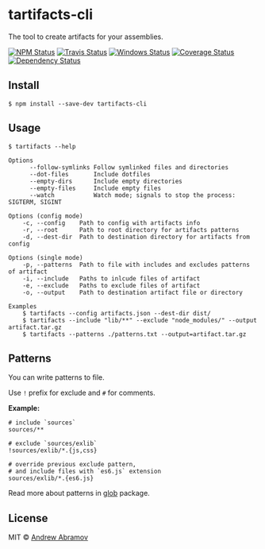 tartifacts-cli
==============

The tool to create artifacts for your assemblies.

[![NPM Status][npm-img]][npm]
[![Travis Status][test-img]][travis]
[![Windows Status][appveyor-img]][appveyor]
[![Coverage Status][coverage-img]][coveralls]
[![Dependency Status][david-img]][david]

[npm]:          https://www.npmjs.org/package/tartifacts-cli
[npm-img]:      https://img.shields.io/npm/v/tartifacts-cli.svg

[travis]:       https://travis-ci.org/blond/tartifacts-cli
[test-img]:     https://img.shields.io/travis/blond/tartifacts-cli/master.svg?label=tests

[appveyor]:     https://ci.appveyor.com/project/blond/tartifacts-cli
[appveyor-img]: https://img.shields.io/appveyor/ci/blond/tartifacts-cli/master.svg?label=windows

[coveralls]:    https://coveralls.io/r/blond/tartifacts-cli
[coverage-img]: https://img.shields.io/coveralls/blond/tartifacts-cli/master.svg

[david]:        https://david-dm.org/blond/tartifacts-cli
[david-img]:    https://img.shields.io/david/blond/tartifacts-cli/master.svg

Install
-------

```
$ npm install --save-dev tartifacts-cli
```

Usage
-----

```
$ tartifacts --help

Options
      --follow-symlinks Follow symlinked files and directories
      --dot-files       Include dotfiles
      --empty-dirs      Include empty directories
      --empty-files     Include empty files
      --watch           Watch mode; signals to stop the process: SIGTERM, SIGINT

Options (config mode)
    -c, --config    Path to config with artifacts info
    -r, --root      Path to root directory for artifacts patterns
    -d, --dest-dir  Path to destination directory for artifacts from config

Options (single mode)
    -p, --patterns  Path to file with includes and excludes patterns of artifact
    -i, --include   Paths to inlcude files of artifact
    -e, --exclude   Paths to exclude files of artifact
    -o, --output    Path to destination artifact file or directory

Examples
    $ tartifacts --config artifacts.json --dest-dir dist/
    $ tartifacts --include "lib/**" --exclude "node_modules/" --output artifact.tar.gz
    $ tartifacts --patterns ./patterns.txt --output=artifact.tar.gz
```

Patterns
--------

You can write patterns to file.

Use `!` prefix for exclude and `#` for comments.

**Example:**

```
# include `sources`
sources/**

# exclude `sources/exlib`
!sources/exlib/*.{js,css}

# override previous exclude pattern,
# and include files with `es6.js` extension
sources/exlib/*.{es6.js}
```

Read more about patterns in [glob](https://github.com/isaacs/node-glob#glob-primer) package.

License
-------

MIT © [Andrew Abramov](https://github.com/blond)
